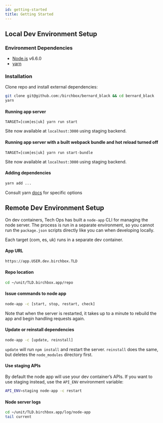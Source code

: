 ```yaml
---
id: getting-started
title: Getting Started
---
```


## Local Dev Environment Setup

### Environment Dependencies

* [Node.js](https://nodejs.org/en/download/) v6.6.0
* [yarn](https://yarnpkg.com/lang/en/docs/install/)

### Installation

Clone repo and install external dependencies:

```bash
git clone git@github.com:/birchbox/bernard_black && cd bernard_black
yarn
```

#### Running app server

```text
TARGET=[com|es|uk] yarn run start
```

Site now available at `localhost:3000` using staging backend.

#### Running app server with a built webpack bundle and hot reload turned off

```text
TARGET=[com|es|uk] yarn run start-bundle
```

Site now available at `localhost:3000` using staging backend.

#### Adding dependencies

```bash
yarn add ...
```

Consult yarn [docs](https://yarnpkg.com/en/docs/migrating-from-npm#toc-cli-commands-comparison) for specific options

## Remote Dev Environment Setup

On dev containers, Tech Ops has built a `node-app` CLI for managing the node server. The process is run in a separate environment, so you cannot run the `package.json` scripts directly like you can when developing locally.

Each target \(com, es, uk\) runs in a separate dev container.

#### App URL

```bash
https://app.USER.dev.birchbox.TLD
```

#### Repo location

```bash
cd ~/unit/TLD.birchbox.app/repo
```

#### Issue commands to node app

```bash
node-app -c [start, stop, restart, check]
```

Note that when the server is restarted, it takes up to a minute to rebuild the app and begin handling requests again.

#### Update or reinstall dependencies

```bash
node-app -c [update, reinstall]
```

`update` will run `npm install` and restart the server. `reinstall` does the same, but deletes the `node_modules` directory first.

#### Use staging APIs

By default the node app will use your dev container’s APIs. If you want to use staging instead, use the `API_ENV` environment variable:

```bash
API_ENV=staging node-app -c restart
```

#### Node server logs

```bash
cd ~/unit/TLD.birchbox.app/log/node-app
tail current
```
